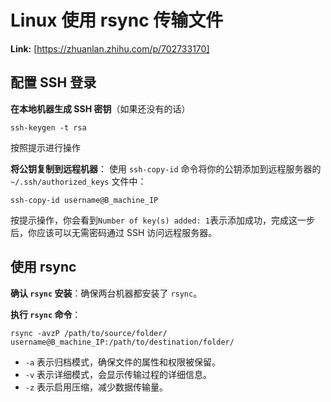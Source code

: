 # Linux 使用 rsync 传输文件



 **Link:** [https://zhuanlan.zhihu.com/p/702733170]

## 配置 SSH 登录  

**在本地机器生成 SSH 密钥**（如果还没有的话）

```
ssh-keygen -t rsa
```

按照提示进行操作

**将公钥复制到远程机器**： 使用 `ssh-copy-id` 命令将你的公钥添加到远程服务器的 `~/.ssh/authorized_keys` 文件中：

```
ssh-copy-id username@B_machine_IP
```

按提示操作，你会看到`Number of key(s) added: 1`表示添加成功，完成这一步后，你应该可以无需密码通过 SSH 访问远程服务器。

## 使用 rsync  

**确认 `rsync` 安装**：确保两台机器都安装了 `rsync`。

**执行 `rsync` 命令**：

```
rsync -avzP /path/to/source/folder/ username@B_machine_IP:/path/to/destination/folder/
```

* `-a` 表示归档模式，确保文件的属性和权限被保留。
* `-v` 表示详细模式，会显示传输过程的详细信息。
* `-z` 表示启用压缩，减少数据传输量。

